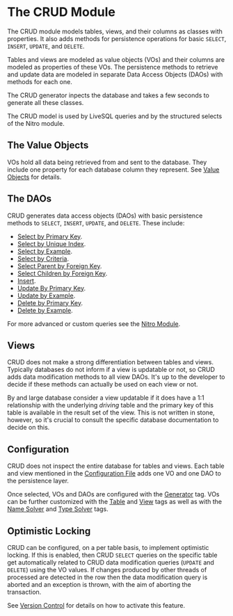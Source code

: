 # The CRUD Module

The CRUD module models tables, views, and their columns as classes with properties. It also adds methods
for persistence operations for basic `SELECT`, `INSERT`, `UPDATE`, and `DELETE`.

Tables and views are modeled as value objects (VOs) and their columns are modeled as properties of these VOs. 
The persistence methods to retrieve and update data are modeled in separate Data Access Objects (DAOs) with
methods for each one.

The CRUD generator inpects the database and takes a few seconds to generate all these classes.

The CRUD model is used by LiveSQL queries and by the structured selects of the Nitro module.


## The Value Objects

VOs hold all data being retrieved from and sent to the database. They include one property for each database column
they represent. See [Value Objects](./value-objects.md) for details.


## The DAOs

CRUD generates data access objects (DAOs) with basic persistence methods to `SELECT`, `INSERT`, `UPDATE`, and `DELETE`.
These include:

- [Select by Primary Key](./select-by-primary-key.md).
- [Select by Unique Index](./select-by-unique-index.md).
- [Select by Example](./select-by-example.md).
- [Select by Criteria](./select-by-criteria.md).
- [Select Parent by Foreign Key](./select-parent-by-foreign-key.md).
- [Select Children by Foreign Key](./select-children-by-foreign-key.md).
- [Insert](./insert.md).
- [Update By Primary Key](./update-by-primary-key.md).
- [Update by Example](./update-by-example.md).
- [Delete by Primary Key](./delete-by-primary-key.md).
- [Delete by Example](./delete-by-example.md).

For more advanced or custom queries see the [Nitro Module](../nitro/nitro.md).


## Views

CRUD does not make a strong differentiation between tables and views. Typically databases do not inform if a view is
updatable or not, so CRUD adds data modification methods to all view DAOs. It's up to the developer to decide if these
methods can actually be used on each view or not.

By and large database consider a view updatable if it does have a 1:1 relationship with the underlying *driving*
table and the primary key of this table is available in the result set of the view. This is not written in stone,
however, so it's crucial to consult the specific database documentation to decide on this.


## Configuration

CRUD does not inspect the entire database for tables and views. Each table and view mentioned in the
[Configuration File](../config/configuration-file-structure.md) adds one VO and one DAO to the persistence layer.

Once selected, VOs and DAOs are configured with the [Generator](../config/tags/mybatis-spring.md) tag. VOs can be
further customized with the [Table](../config/tags/table.md) and [View](../config/tags/view.md) tags as well as 
with the [Name Solver](../config/tags/name-solver.md) and [Type Solver](../config/tags/type-solver.md) tags.


## Optimistic Locking

CRUD can be configured, on a per table basis, to implement optimistic locking. If this is enabled, then CRUD `SELECT` queries
on the specific table get automatically related to CRUD data modification queries (`UPDATE` and `DELETE`) using the VO values. 
If changes produced by other threads of processed are detected in the row then the data modification query is aborted and an
exception is thrown, with the aim of aborting the transaction.

See [Version Control](../config/tags/version-control-column.md) for details on how to activate this feature.





